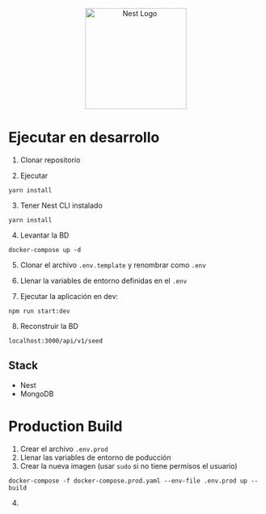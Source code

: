 <p align="center">
  <a href="http://nestjs.com/" target="blank"><img src="https://nestjs.com/img/logo-small.svg" width="200" alt="Nest Logo" /></a>
</p>

# Ejecutar en desarrollo

1. Clonar repositorio

2. Ejecutar

```
yarn install
```

3. Tener Nest CLI instalado

```
yarn install
```

4. Levantar la BD

```
docker-compose up -d
```

5. Clonar el archivo `.env.template` y renombrar como `.env`

6. Llenar la variables de entorno definidas en el `.env`

7. Ejecutar la aplicación en dev:

```
npm run start:dev
```

8. Reconstruir la BD

```
localhost:3000/api/v1/seed
```

## Stack

- Nest
- MongoDB

# Production Build

1. Crear el archivo `.env.prod`
2. Llenar las variables de entorno de poducción
3. Crear la nueva imagen (usar `sudo` si no tiene permisos el usuario)

```
docker-compose -f docker-compose.prod.yaml --env-file .env.prod up --build
```

4.
